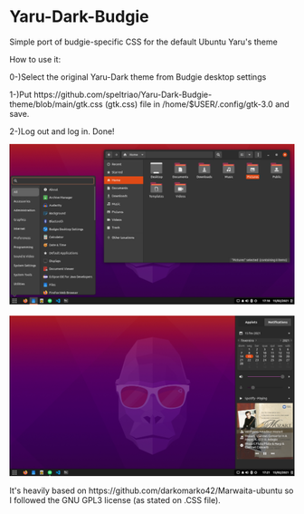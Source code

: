 # Yaru-Dark-Budgie
Simple port of budgie-specific CSS for the default Ubuntu Yaru's theme

<p>How to use it: 
<p>0-)Select the original Yaru-Dark theme from Budgie desktop settings</p>
<p>1-)Put https://github.com/speltriao/Yaru-Dark-Budgie-theme/blob/main/gtk.css (gtk.css) file in /home/$USER/.config/gtk-3.0 and save.</p>
<p>2-)Log out and log in. Done! </p> 

![ScreenShot](print.png)
<br></br>
![ScreemShot](print2.png)

<p>It's heavily based on https://github.com/darkomarko42/Marwaita-ubuntu so I followed the GNU GPL3 license (as stated on .CSS file).</p>
